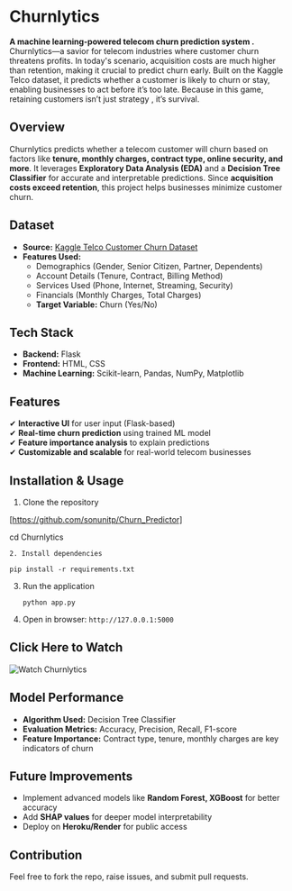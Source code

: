 # Churnlytics 

**A machine learning-powered telecom churn prediction system .**
Churnlytics—a savior for telecom industries where customer churn threatens profits. In today's scenario, acquisition costs are much higher than retention, making it crucial to predict churn early. Built on the Kaggle Telco dataset, it predicts whether a customer is likely to churn or stay, enabling businesses to act before it’s too late. Because in this game, retaining customers isn’t just strategy , it’s survival.

## Overview  
Churnlytics predicts whether a telecom customer will churn based on factors like **tenure, monthly charges, contract type, online security, and more**. It leverages **Exploratory Data Analysis (EDA)** and a **Decision Tree Classifier** for accurate and interpretable predictions. Since **acquisition costs exceed retention**, this project helps businesses minimize customer churn.


## Dataset  
- **Source:** [Kaggle Telco Customer Churn Dataset](https://www.kaggle.com/datasets/blastchar/telco-customer-churn)  
- **Features Used:**  
  - Demographics (Gender, Senior Citizen, Partner, Dependents)  
  - Account Details (Tenure, Contract, Billing Method)  
  - Services Used (Phone, Internet, Streaming, Security)  
  - Financials (Monthly Charges, Total Charges)  
  - **Target Variable:** Churn (Yes/No)  

##  Tech Stack  
- **Backend:** Flask  
- **Frontend:** HTML, CSS  
- **Machine Learning:** Scikit-learn, Pandas, NumPy, Matplotlib  

##  Features  
✔ **Interactive UI** for user input (Flask-based)  
✔ **Real-time churn prediction** using trained ML model  
✔ **Feature importance analysis** to explain predictions  
✔ **Customizable and scalable** for real-world telecom businesses  

## Installation & Usage  
1. Clone the repository  

  [https://github.com/sonunitp/Churn_Predictor]
  
   cd Churnlytics 
   ```  
2. Install dependencies  
   
   pip install -r requirements.txt
   ```  
3. Run the application  
   ```
   python app.py
   ```  
4. Open in browser: `http://127.0.0.1:5000`  

## Click Here to Watch
![Watch Churnlytics ](https://github.com/user-attachments/assets/7b455c33-6a08-48df-a027-f042abb59e17)


## Model Performance  
- **Algorithm Used:** Decision Tree Classifier  
- **Evaluation Metrics:** Accuracy, Precision, Recall, F1-score  
- **Feature Importance:** Contract type, tenure, monthly charges are key indicators of churn  

## Future Improvements  
- Implement advanced models like **Random Forest, XGBoost** for better accuracy  
- Add **SHAP values** for deeper model interpretability  
- Deploy on **Heroku/Render** for public access  

##  Contribution  
Feel free to fork the repo, raise issues, and submit pull requests.  
